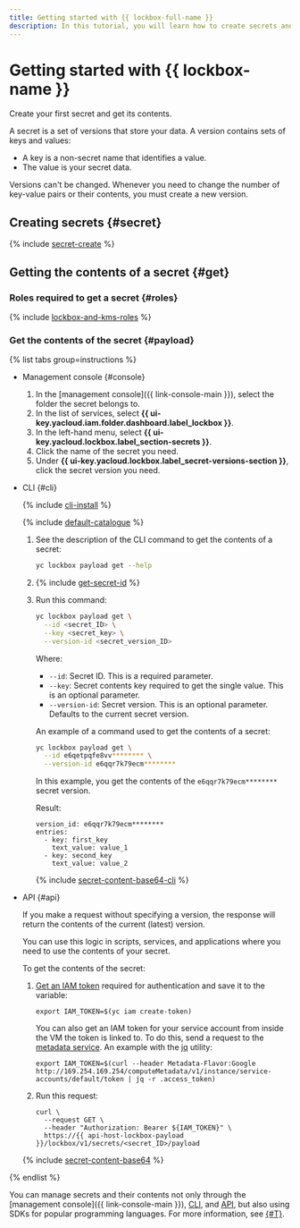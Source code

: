 ```yaml
---
title: Getting started with {{ lockbox-full-name }}
description: In this tutorial, you will learn how to create secrets and get their contents using {{ lockbox-full-name }}, a service for storing secrets. A secret is a set of versions that store your data. A version contains sets of keys and values. A key is a non-secret name that identifies a value. The value is your secret data.
---
```


# Getting started with {{ lockbox-name }}


Create your first secret and get its contents.

A secret is a set of versions that store your data. A version contains sets of keys and values:
* A key is a non-secret name that identifies a value.
* The value is your secret data.

Versions can't be changed. Whenever you need to change the number of key-value pairs or their contents, you must create a new version.

## Creating secrets {#secret}

{% include [secret-create](../_includes/lockbox/secret-create.md) %}

## Getting the contents of a secret {#get}

### Roles required to get a secret {#roles}

{% include [lockbox-and-kms-roles](../_includes/lockbox/lockbox-and-kms-roles.md) %}

### Get the contents of the secret {#payload}

{% list tabs group=instructions %}

- Management console {#console}

    1. In the [management console]({{ link-console-main }}), select the folder the secret belongs to.
    1. In the list of services, select **{{ ui-key.yacloud.iam.folder.dashboard.label_lockbox }}**.
    1. In the left-hand menu, select **{{ ui-key.yacloud.lockbox.label_section-secrets }}**.
    1. Click the name of the secret you need.
    1. Under **{{ ui-key.yacloud.lockbox.label_secret-versions-section }}**, click the secret version you need.

- CLI {#cli}

  {% include [cli-install](../_includes/cli-install.md) %}

  {% include [default-catalogue](../_includes/default-catalogue.md) %}

  1. See the description of the CLI command to get the contents of a secret:

      ```bash
      yc lockbox payload get --help
      ```

  1. {% include [get-secret-id](../_includes/lockbox/get-secret-id.md) %}

  1. Run this command:

      ```bash
      yc lockbox payload get \
        --id <secret_ID> \
        --key <secret_key> \
        --version-id <secret_version_ID>
      ```

      Where:

      * `--id`: Secret ID. This is a required parameter.
      * `--key`: Secret contents key required to get the single value. This is an optional parameter.
      * `--version-id`: Secret version. This is an optional parameter. Defaults to the current secret version.

      An example of a command used to get the contents of a secret:

      ```bash
      yc lockbox payload get \
        --id e6qetpqfe8vv******** \
        --version-id e6qqr7k79ecm********
      ```

      In this example, you get the contents of the `e6qqr7k79ecm********` secret version.

      Result:

      ```text
      version_id: e6qqr7k79ecm********
      entries:
        - key: first_key
          text_value: value_1
        - key: second_key
          text_value: value_2
      ```

      {% include [secret-content-base64-cli](../_includes/lockbox/secret-content-base64-cli.md) %}

- API {#api}

    If you make a request without specifying a version, the response will return the contents of the current (latest) version.

    You can use this logic in scripts, services, and applications where you need to use the contents of your secret.

    To get the contents of the secret:
    1. [Get an IAM token](../iam/operations/iam-token/create.md) required for authentication and save it to the variable:

        ```
        export IAM_TOKEN=$(yc iam create-token)
        ```

        You can also get an IAM token for your service account from inside the VM the token is linked to. To do this, send a request to the [metadata service](../compute/operations/vm-info/get-info.md#request-examples). An example with the [jq](https://stedolan.github.io/jq/) utility:
        
        ```
        export IAM_TOKEN=$(curl --header Metadata-Flavor:Google http://169.254.169.254/computeMetadata/v1/instance/service-accounts/default/token | jq -r .access_token)
        ```

    1. Run this request:

        ```
        curl \
          --request GET \
          --header "Authorization: Bearer ${IAM_TOKEN}" \
          https://{{ api-host-lockbox-payload }}/lockbox/v1/secrets/<secret_ID>/payload
        ```

    {% include [secret-content-base64](../_includes/lockbox/secret-content-base64.md) %}

{% endlist %}

You can manage secrets and their contents not only through the [management console]({{ link-console-main }}), [CLI](../cli/quickstart.md), and [API](../overview/api.md), but also using SDKs for popular programming languages. For more information, see [{#T}](./concepts/index.md#interface).